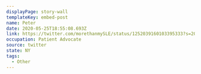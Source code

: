```yaml
---
displayPage: story-wall
templateKey: embed-post
name: Peter
date: 2020-05-25T18:55:08.693Z
link: https://twitter.com/morethanmySLE/status/1252039160103395333?s=20
occupation: Patient Advocate
source: twitter
state: NY
tags:
  - Other
---
```

